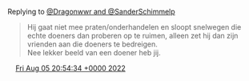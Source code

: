 Replying to [@Dragonwwr and @SanderSchimmelp](https://twitter.com/@Dragonwwr/status/1555628000053547008)

> Hij gaat niet mee praten/onderhandelen en sloopt snelwegen die echte doeners dan proberen op te ruimen, alleen zet hij dan zijn vrienden aan die doeners te bedreigen\.   
> Nee lekker beeld van een doener heb jij\.

<img src="../../media/tweet.ico" width="12" /> [Fri Aug 05 20:54:34 +0000 2022](https://twitter.com/DromerDenker/status/1555658546901094402)